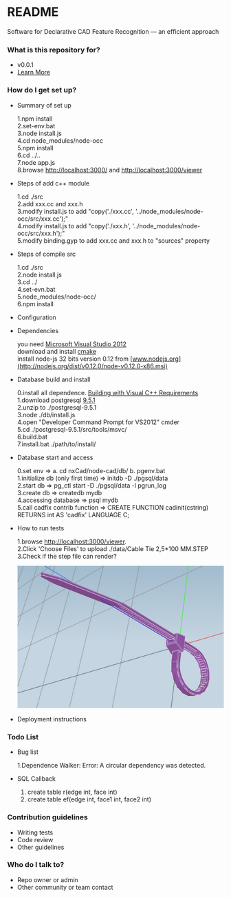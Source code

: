 # README #

Software for Declarative CAD Feature Recognition — an efﬁcient approach

### What is this repository for? ###

* v0.0.1
* [Learn More]()

### How do I get set up? ###

* Summary of set up
  
	1.npm install  
	2.set-env.bat  
	3.node install.js  
	4.cd node_modules/node-occ  
	5.npm install  
	6.cd ../..  
	7.node app.js  
	8.browse [http://localhost:3000/](http://localhost:3000/) and [http://localhost:3000/viewer](http://localhost:3000/viewer)  

* Steps of add c++ module

	1.cd ./src  
	2.add xxx.cc and xxx.h  
	3.modify install.js to add "copy('./xxx.cc', '../node_modules/node-occ/src/xxx.cc');"  
	4.modify install.js to add "copy('./xxx.h', '../node_modules/node-occ/src/xxx.h');"  
	5.modify binding.gyp to add xxx.cc and xxx.h to "sources" property  

* Steps of compile src

	1.cd ./src  
	2.node install.js  
	3.cd ../  
	4.set-evn.bat  
	5.node_modules/node-occ/  
	6.npm install  

* Configuration
* Dependencies

	you need [Microsoft Visual Studio 2012](http://www.microsoft.com/en-us/download/details.aspx?id=30682)  
	download and install [cmake](http://www.cmake.org/download/)  
	install node-js 32 bits version 0.12 from [www.nodejs.org](http://nodejs.org/dist/v0.12.0/node-v0.12.0-x86.msi)  

* Database build and install

	0.install all dependence. [Building with Visual C++ Requirements](http://www.postgresql.org/docs/devel/static/install-windows-full.html)  
	1.download postgresql [9.5.1](https://ftp.postgresql.org/pub/source/v9.5.1/postgresql-9.5.1.tar.bz2)  
	2.unzip to ./postgresql-9.5.1  
	3.node ./db/install.js  
	4.open "Developer Command Prompt for VS2012" cmder  
	5.cd ./postgresql-9.5.1/src/tools/msvc/  
	6.build.bat  
	7.install.bat ./path/to/install/  

* Database start and access

	0.set env => a. cd nxCad/node-cad/db/ b. pgenv.bat  
	1.initialize db (only first time) => initdb -D ./pgsql/data  
	2.start db => pg_ctl start -D ./pgsql/data -l pgrun_log  
	3.create db => createdb mydb  
	4.accessing database => psql mydb  
	5.call cadfix contrib function => CREATE FUNCTION cadinit(cstring) RETURNS int AS 'cadfix' LANGUAGE C;  

* How to run tests

	1.browse [http://localhost:3000/viewer](http://localhost:3000/viewer).  
	2.Click 'Choose Files' to upload ./data/Cable Tie 2,5*100 MM.STEP  
	3.Check if the step file can render?  


	![Image of Cable Tie](./data/CableTie.png)  

* Deployment instructions

### Todo List ###

* Bug list

	1.Dependence Walker: Error: A circular dependency was detected.

* SQL Callback

	1. create table r(edge int, face int)  
	2. create table ef(edge int, face1 int, face2 int)

### Contribution guidelines ###

* Writing tests
* Code review
* Other guidelines

### Who do I talk to? ###

* Repo owner or admin
* Other community or team contact